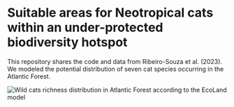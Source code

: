 # Suitable areas for Neotropical cats within an under-protected biodiversity hotspot
This repository shares the code and data from Ribeiro-Souza et al. (2023). We modeled the potential distribution of seven cat species occurring in the Atlantic Forest.

![Wild cats richness distribution in Atlantic Forest according to the EcoLand model](https://user-images.githubusercontent.com/65490803/226073033-efe45590-8965-4f4a-9a5b-77628bad255e.png)
